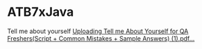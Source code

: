 # ATB7xJava

Tell me about yourself 
[Uploading Tell me About  Yourself for QA Freshers(Script + Common Mistakes + Sample Answers) (1).pdf…]()

